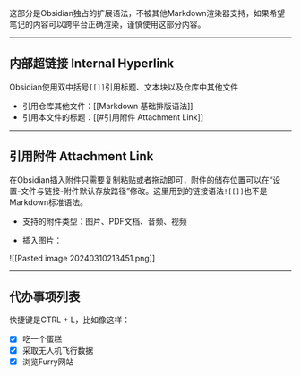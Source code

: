 这部分是Obsidian独占的扩展语法，不被其他Markdown渲染器支持，如果希望笔记的内容可以跨平台正确渲染，谨慎使用这部分内容。

---
## 内部超链接 Internal Hyperlink

Obsidian使用双中括号`[[]]`引用标题、文本块以及仓库中其他文件

+ 引用仓库其他文件：[[Markdown 基础排版语法]]
+ 引用本文件的标题：[[#引用附件 Attachment Link]]

---
## 引用附件 Attachment Link

在Obsidian插入附件只需要复制粘贴或者拖动即可，附件的储存位置可以在“设置-文件与链接-附件默认存放路径”修改。这里用到的链接语法`![[]]`也不是Markdown标准语法。

+ 支持的附件类型：图片、PDF文档、音频、视频

+ 插入图片：

![[Pasted image 20240310213451.png]]

---
## 代办事项列表

快捷键是CTRL + L，比如像这样：

- [x] 吃一个蛋糕
- [x] 采取无人机飞行数据
- [x] 浏览Furry网站